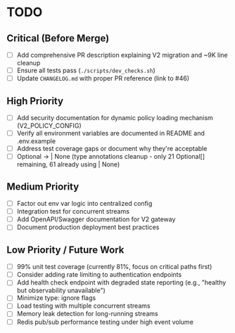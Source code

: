 # TODO

## Critical (Before Merge)

- [ ] Add comprehensive PR description explaining V2 migration and ~9K line cleanup
- [ ] Ensure all tests pass (`./scripts/dev_checks.sh`)
- [ ] Update `CHANGELOG.md` with proper PR reference (link to #46)

## High Priority

- [ ] Add security documentation for dynamic policy loading mechanism (V2_POLICY_CONFIG)
- [ ] Verify all environment variables are documented in README and .env.example
- [ ] Address test coverage gaps or document why they're acceptable
- [ ] Optional -> | None (type annotations cleanup - only 21 Optional[] remaining, 61 already using | None)

## Medium Priority

- [ ] Factor out env var logic into centralized config
- [ ] Integration test for concurrent streams
- [ ] Add OpenAPI/Swagger documentation for V2 gateway
- [ ] Document production deployment best practices

## Low Priority / Future Work

- [ ] 99% unit test coverage (currently 81%, focus on critical paths first)
- [ ] Consider adding rate limiting to authentication endpoints
- [ ] Add health check endpoint with degraded state reporting (e.g., "healthy but observability unavailable")
- [ ] Minimize type: ignore flags
- [ ] Load testing with multiple concurrent streams
- [ ] Memory leak detection for long-running streams
- [ ] Redis pub/sub performance testing under high event volume
